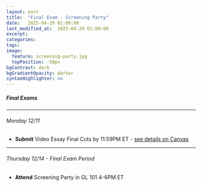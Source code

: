 ```yaml
---
layout: post
title:  "Final Exam - Screening Party"
date:   2025-04-29 01:00:00
last_modified_at:  2025-04-29 01:00:00
excerpt: 
categories: 
tags: 
image:
  feature: screening-party.jpg
  topPosition: -50px
bgContrast: dark
bgGradientOpacity: darker
syntaxHighlighter: no
---
```

##### **Final Exams**

---

###### Monday 12/11
- **Submit** Video Essay Final Cuts by 11:59PM ET - [see details on Canvas](https://uncch.instructure.com/courses/33866/assignments/279945)

---

###### Thursday 12/14 - Final Exam Period
- **Attend** Screening Party in GL 101 4-6PM ET


